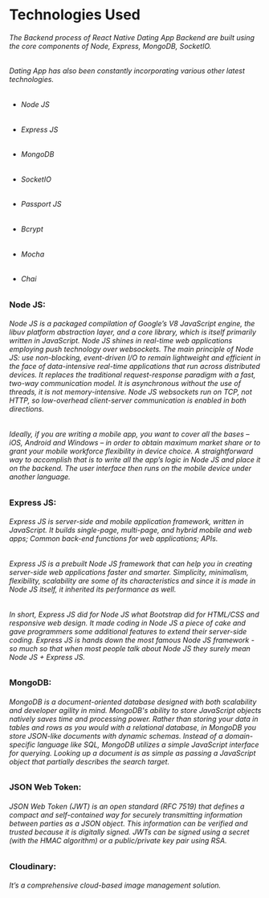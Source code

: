 # Technologies Used
###### The Backend process of React Native Dating App Backend are built using the core components of Node, Express, MongoDB, SocketIO.
###### Dating App has also been constantly incorporating various other latest technologies.
* ###### Node JS
* ###### Express JS
* ###### MongoDB
* ###### SocketIO
* ###### Passport JS
* ###### Bcrypt
* ###### Mocha
* ###### Chai

### Node JS:

###### Node JS is a packaged compilation of Google’s V8 JavaScript engine, the libuv platform abstraction layer, and a core library, which is itself primarily written in JavaScript. Node JS shines in real-time web applications employing push technology over websockets. The main principle of Node JS: use non-blocking, event-driven I/O to remain lightweight and efficient in the face of data-intensive real-time applications that run across distributed devices. It replaces the traditional request-response paradigm with a fast, two-way communication model. It is asynchronous without the use of threads, it is not memory-intensive. Node JS websockets run on TCP, not HTTP, so low-overhead client-server communication is enabled in both directions.
###### Ideally, if you are writing a mobile app, you want to cover all the bases – iOS, Android and Windows – in order to obtain maximum market share or to grant your mobile workforce flexibility in device choice. A straightforward way to accomplish that is to write all the app’s logic in Node JS and place it on the backend. The user interface then runs on the mobile device under another language.

### Express JS:

###### Express JS is server-side and mobile application framework, written in JavaScript. It builds single-page, multi-page, and hybrid mobile and web apps; Common back-end functions for web applications; APIs.
###### Express JS is a prebuilt Node JS framework that can help you in creating server-side web applications faster and smarter. Simplicity, minimalism, flexibility, scalability are some of its characteristics and since it is made in Node JS itself, it inherited its performance as well.
###### In short, Express JS did for Node JS what Bootstrap did for HTML/CSS and responsive web design. It made coding in Node JS a piece of cake and gave programmers some additional features to extend their server-side coding. Express JS is hands down the most famous Node JS framework - so much so that when most people talk about Node JS they surely mean Node JS + Express JS.

### MongoDB:

###### MongoDB is a document-oriented database designed with both scalability and developer agility in mind. MongoDB's ability to store JavaScript objects natively saves time and processing power. Rather than storing your data in tables and rows as you would with a relational database, in MongoDB you store JSON-like documents with dynamic schemas. Instead of a domain-specific language like SQL, MongoDB utilizes a simple JavaScript interface for querying. Looking up a document is as simple as passing a JavaScript object that partially describes the search target.

### JSON Web Token:

###### JSON Web Token (JWT) is an open standard (RFC 7519) that defines a compact and self-contained way for securely transmitting information between parties as a JSON object. This information can be verified and trusted because it is digitally signed. JWTs can be signed using a secret (with the HMAC algorithm) or a public/private key pair using RSA.

### Cloudinary:

###### It’s a comprehensive cloud-based image management solution.
